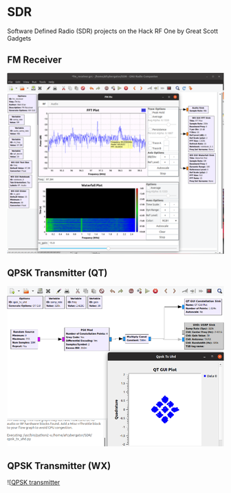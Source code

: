 # SDR
Software Defined Radio (SDR) projects on the Hack RF One by Great Scott Gadgets


## FM Receiver
![FM receiver](img/img2-fm_rx.png)

## QPSK Transmitter (QT)
![QPSK transmitter](img/img1-qpsk_tx_uhd.png)

## QPSK Transmitter (WX)
![[QPSK transmitter](img/img3-qpsk_wx.png)
